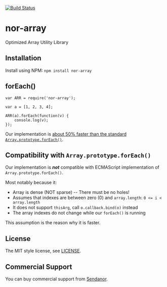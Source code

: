 [![Build Status](https://secure.travis-ci.org/Sendanor/nor-array.png?branch=master)](http://travis-ci.org/Sendanor/nor-array)

nor-array
=========

Optimized Array Utility Library

Installation
------------

Install using NPM: `npm install nor-array`

forEach()
---------

```
var ARR = require('nor-array');

var a = [1, 2, 3, 4];

ARR(a).forEach(function(v) {
	console.log(v);
});
```

Our implementation is [about 50% faster than the standard 
`Array.prototype.forEach()`](https://travis-ci.org/sendanor/nor-array/builds/33259661).

Compatibility with `Array.prototype.forEach()`
----------------------------------------------

Our implementation is ***not*** compatible with ECMAScript 
implementation of `Array.prototype.forEach()`.

Most notably because it:

* Array is dense (NOT sparse) -- There must be no holes!
* Assumes that indexes are between zero (0) and `array.length`: `0 <= i < array.length`
* It does not support `thisArg`, call `o.callback.bind(o)` instead
* The array indexes do not change while our `forEach()` is running

This assumption is the reason why it is faster.

License
-------

The MIT style license, see [LICENSE](https://raw.githubusercontent.com/sendanor/nor-array/master/LICENSE).

Commercial Support
------------------

You can buy commercial support from [Sendanor](http://sendanor.com/software).
